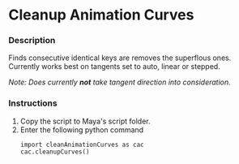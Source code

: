 # Cleanup Animation Curves

### Description

Finds consecutive identical keys are removes the superflous ones. Currently works best on tangents set to auto, linear or stepped.

_Note: Does currently **not** take tangent direction into consideration._

### Instructions

1. Copy the script to Maya's script folder.
2. Enter the following python command
    ```
    import cleanAnimationCurves as cac
    cac.cleanupCurves()
    ```
